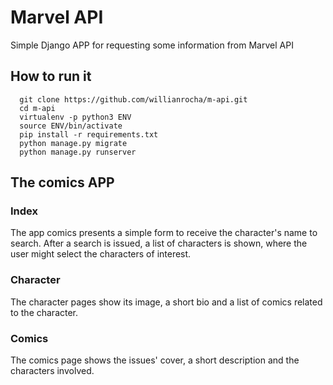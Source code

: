 # Marvel API
Simple Django APP for requesting some information from Marvel API

## How to run it

```shell
  git clone https://github.com/willianrocha/m-api.git
  cd m-api
  virtualenv -p python3 ENV
  source ENV/bin/activate
  pip install -r requirements.txt
  python manage.py migrate
  python manage.py runserver
```

## The comics APP

### Index
The app comics presents a simple form to receive the character's name to search.  After a search is issued, a list of characters is shown, where the user might select the characters of interest.

<!-- The Marvel API only allow to search for the full name of a string the begins the name. -->

### Character

The character pages show its image, a short bio and a list of comics related to the character.

### Comics

The comics page shows the issues' cover, a short description and the characters involved.
